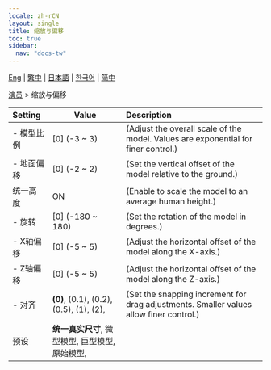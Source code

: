 ```yaml
---
locale: zh-rCN
layout: single
title: 缩放与偏移
toc: true
sidebar:
  nav: "docs-tw"
---
```

[Eng](/dancexr/menu/2025.4/actor/scale_&_offset) | [繁中](/tw/dancexr/menu/2025.4/actor/scale_&_offset) | [日本語](/jp/dancexr/menu/2025.4/actor/scale_&_offset) | [한국어](/kr/dancexr/menu/2025.4/actor/scale_&_offset) | [简中](/zh/dancexr/menu/2025.4/actor/scale_&_offset)

[演员](../menu#演员) > 缩放与偏移



| Setting | Value | Description |
| :--- | --- | :--- |
|- 模型比例 | [0] (-3 ~ 3) | (Adjust the overall scale of the model. Values are exponential for finer control.)
|- 地面偏移 | [0] (-2 ~ 2) | (Set the vertical offset of the model relative to the ground.)
| 统一高度 | ON | (Enable to scale the model to an average human height.)
|- 旋转 | [0] (-180 ~ 180) | (Set the rotation of the model in degrees.)
|- X轴偏移 | [0] (-5 ~ 5) | (Adjust the horizontal offset of the model along the X-axis.)
|- Z轴偏移 | [0] (-5 ~ 5) | (Adjust the horizontal offset of the model along the Z-axis.)
|- 对齐 | **(0)**, (0.1), (0.2), (0.5), (1), (2),  | (Set the snapping increment for drag adjustments. Smaller values allow finer control.)
| 预设 | **统一真实尺寸**, 微型模型, 巨型模型, 原始模型,  |  |
